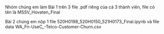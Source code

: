 Nhóm chúng em làm Bài 1 trên 3 file .pdf riêng của cả 3 thành viên, file có tên là MSSV_Hovaten_Final

Bài 2 chúng em nộp 1 file 520H0198_520H0150_521H0173_Final.ipynb và file data WA_Fn-UseC_-Telco-Customer-Churn.csv
